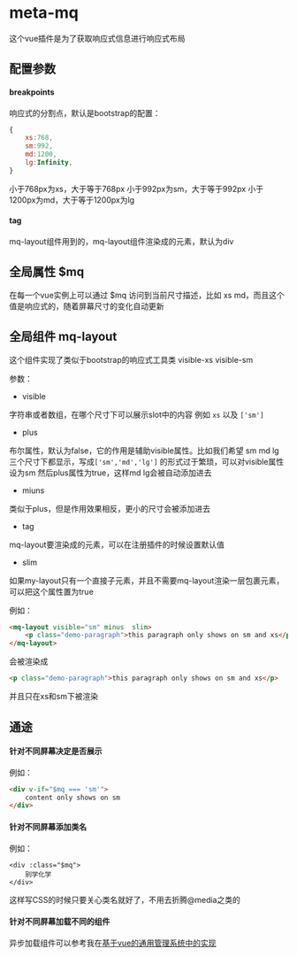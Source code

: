 # meta-mq

这个vue插件是为了获取响应式信息进行响应式布局

## 配置参数

#### breakpoints

响应式的分割点，默认是bootstrap的配置：

```javascript
{
    xs:768,
    sm:992,
    md:1200,
    lg:Infinity,
}
```

小于768px为xs，大于等于768px 小于992px为sm，大于等于992px 小于1200px为md，大于等于1200px为lg

#### tag

mq-layout组件用到的，mq-layout组件渲染成的元素，默认为div

## 全局属性 $mq

在每一个vue实例上可以通过 $mq 访问到当前尺寸描述，比如 xs md，而且这个值是响应式的，随着屏幕尺寸的变化自动更新

## 全局组件 mq-layout

这个组件实现了类似于bootstrap的响应式工具类 visible-xs visible-sm

参数：

* visible

字符串或者数组，在哪个尺寸下可以展示slot中的内容 例如 ```xs``` 以及 ```['sm']```

* plus

布尔属性，默认为false，它的作用是辅助visible属性。比如我们希望 sm md lg 三个尺寸下都显示，写成```['sm','md','lg']``` 的形式过于繁琐，可以对visible属性设为sm 然后plus属性为true，这样md lg会被自动添加进去

* miuns

类似于plus，但是作用效果相反，更小的尺寸会被添加进去

* tag

mq-layout要渲染成的元素，可以在注册插件的时候设置默认值

* slim

如果my-layout只有一个直接子元素，并且不需要mq-layout渲染一层包裹元素，可以把这个属性置为true

例如：

```html
<mq-layout visible="sm" minus  slim>
    <p class="demo-paragraph">this paragraph only shows on sm and xs</p>
</mq-layout>
```

会被渲染成

```html
<p class="demo-paragraph">this paragraph only shows on sm and xs</p>
```

并且只在xs和sm下被渲染


## 通途

#### 针对不同屏幕决定是否展示

例如：

```html
<div v-if="$mq === 'sm'">
    content only shows on sm
</div>
```

#### 针对不同屏幕添加类名

例如：

```
<div :class="$mq">
    别学化学
</div>
```

这样写CSS的时候只要关心类名就好了，不用去折腾@media之类的


#### 针对不同屏幕加载不同的组件

异步加载组件可以参考我在[基于vue的通用管理系统中的实现](https://github.com/jiangshanmeta/vue-admin/blob/master/src/mixins/common/dynamicImportComponent.js)